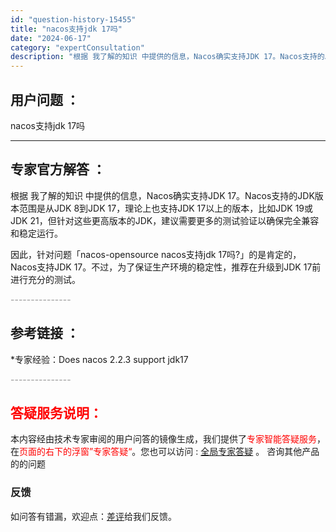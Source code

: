 ```yaml
---
id: "question-history-15455"
title: "nacos支持jdk 17吗"
date: "2024-06-17"
category: "expertConsultation"
description: "根据 我了解的知识 中提供的信息，Nacos确实支持JDK 17。Nacos支持的JDK版本范围是从JDK 8到JDK 17，理论上也支持JDK 17以上的版本，比如JDK 19或JDK 21，但针对这些更高版本的JDK，建议需要更多的测试验证以确保完全兼容和稳定运行。因此，针对问题「nacos-o"
---
```


## 用户问题 ： 
 nacos支持jdk 17吗  

---------------
## 专家官方解答 ：

根据 我了解的知识 中提供的信息，Nacos确实支持JDK 17。Nacos支持的JDK版本范围是从JDK 8到JDK 17，理论上也支持JDK 17以上的版本，比如JDK 19或JDK 21，但针对这些更高版本的JDK，建议需要更多的测试验证以确保完全兼容和稳定运行。

因此，针对问题「nacos-opensource nacos支持jdk 17吗?」的是肯定的，Nacos支持JDK 17。不过，为了保证生产环境的稳定性，推荐在升级到JDK 17前进行充分的测试。


<font color="#949494">---------------</font> 


## 参考链接 ：

*专家经验：Does nacos 2.2.3 support jdk17 


 <font color="#949494">---------------</font> 
 


## <font color="#FF0000">答疑服务说明：</font> 

本内容经由技术专家审阅的用户问答的镜像生成，我们提供了<font color="#FF0000">专家智能答疑服务</font>，在<font color="#FF0000">页面的右下的浮窗”专家答疑“</font>。您也可以访问 : [全局专家答疑](https://answer.opensource.alibaba.com/docs/intro) 。 咨询其他产品的的问题

### 反馈
如问答有错漏，欢迎点：[差评](https://ai.nacos.io/user/feedbackByEnhancerGradePOJOID?enhancerGradePOJOId=15525)给我们反馈。
